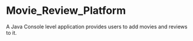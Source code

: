 # Movie_Review_Platform
A Java Console level application provides users to add movies and reviews to it.
